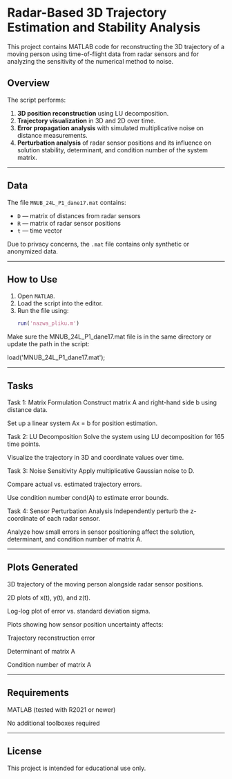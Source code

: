 # Radar-Based 3D Trajectory Estimation and Stability Analysis

This project contains MATLAB code for reconstructing the 3D trajectory of a moving person using time-of-flight data from radar sensors and for analyzing the sensitivity of the numerical method to noise.

## Overview

The script performs:

1. **3D position reconstruction** using LU decomposition.
2. **Trajectory visualization** in 3D and 2D over time.
3. **Error propagation analysis** with simulated multiplicative noise on distance measurements.
4. **Perturbation analysis** of radar sensor positions and its influence on solution stability, determinant, and condition number of the system matrix.

---

## Data

The file `MNUB_24L_P1_dane17.mat` contains:

- `D` — matrix of distances from radar sensors
- `R` — matrix of radar sensor positions
- `t` — time vector

Due to privacy concerns, the `.mat` file contains only synthetic or anonymized data.

---

## How to Use

1. Open `MATLAB`.
2. Load the script into the editor.
3. Run the file using:
   ```matlab
   run('nazwa_pliku.m')

Make sure the MNUB_24L_P1_dane17.mat file is in the same directory or update the path in the script:

load('MNUB_24L_P1_dane17.mat');

---

## Tasks
Task 1: Matrix Formulation
Construct matrix A and right-hand side b using distance data.

Set up a linear system Ax = b for position estimation.

Task 2: LU Decomposition
Solve the system using LU decomposition for 165 time points.

Visualize the trajectory in 3D and coordinate values over time.

Task 3: Noise Sensitivity
Apply multiplicative Gaussian noise to D.

Compare actual vs. estimated trajectory errors.

Use condition number cond(A) to estimate error bounds.

Task 4: Sensor Perturbation Analysis
Independently perturb the z-coordinate of each radar sensor.

Analyze how small errors in sensor positioning affect the solution, determinant, and condition number of matrix A.

---

## Plots Generated
3D trajectory of the moving person alongside radar sensor positions.

2D plots of x(t), y(t), and z(t).

Log-log plot of error vs. standard deviation sigma.

Plots showing how sensor position uncertainty affects:

Trajectory reconstruction error

Determinant of matrix A

Condition number of matrix A

---

## Requirements
MATLAB (tested with R2021 or newer)

No additional toolboxes required

---

## License
This project is intended for educational use only.
